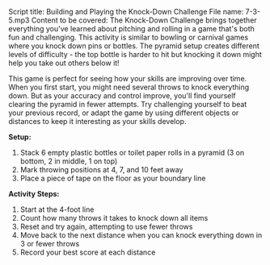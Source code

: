 Script title: Building and Playing the Knock-Down Challenge
File name: 7-3-5.mp3
Content to be covered:
The Knock-Down Challenge brings together everything you've learned about pitching and rolling in a game that's both fun and challenging. This activity is similar to bowling or carnival games where you knock down pins or bottles. The pyramid setup creates different levels of difficulty - the top bottle is harder to hit but knocking it down might help you take out others below it!

This game is perfect for seeing how your skills are improving over time. When you first start, you might need several throws to knock everything down. But as your accuracy and control improve, you'll find yourself clearing the pyramid in fewer attempts. Try challenging yourself to beat your previous record, or adapt the game by using different objects or distances to keep it interesting as your skills develop.

**Setup:**
1. Stack 6 empty plastic bottles or toilet paper rolls in a pyramid (3 on bottom, 2 in middle, 1 on top)
2. Mark throwing positions at 4, 7, and 10 feet away
3. Place a piece of tape on the floor as your boundary line

**Activity Steps:**
1. Start at the 4-foot line
2. Count how many throws it takes to knock down all items
3. Reset and try again, attempting to use fewer throws
4. Move back to the next distance when you can knock everything down in 3 or fewer throws
5. Record your best score at each distance
